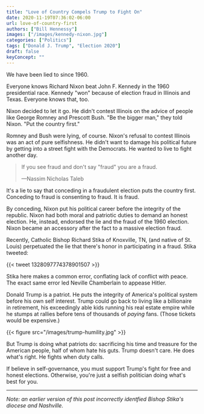 ```yaml
---
title: "Love of Country Compels Trump to Fight On"
date: 2020-11-19T07:36:02-06:00
url: love-of-country-first
authors: ["Bill Hennessy"]
images: ["/images/kennedy-nixon.jpg"]
categories: ["Politics"]
tags: ["Donald J. Trump", "Election 2020"]
draft: false
keyConcept: ""
---
```

We have been lied to since 1960. 

Everyone knows Richard Nixon beat John F. Kennedy in the 1960 presidential race. Kennedy "won" because of election fraud in Illinois and Texas. Everyone knows that, too. 

Nixon decided to let it go. He didn't contest Illinois on the advice of people like George Romney and Prescott Bush. "Be the bigger man," they told Nixon. "Put the country first."

Romney and Bush were lying, of course. Nixon's refusal to contest Illinois was an act of pure selfishness. He didn't want to damage his political future by getting into a street fight with the Democrats. He wanted to live to fight another day. 

> If you see fraud and don't say "fraud" you are a fraud.
> 
> —Nassim Nicholas Taleb

It's a lie to say that conceding in a fraudulent election puts the country first. Conceding to fraud is consenting to fraud. It is fraud. 

By conceding, Nixon put his political career before the integrity of the republic. Nixon had both moral and patriotic duties to demand an honest election. He, instead, endorsed the lie and the fraud of the 1960 election. Nixon became an accessory after the fact to a massive election fraud.  

Recently, Catholic Bishop Richard Stika of Knoxville, TN, (and native of St. Louis) perpetuated the lie that there's honor in participating in a fraud. Stika tweeted:

{{< tweet 1328097774378901507 >}}

Stika here makes a common error, conflating lack of conflict with peace. The exact same error led Neville Chamberlain to appease Hitler. 

Donald Trump is a patriot. He puts the integrity of America's political system before his own self interest. Trump could go back to living like a billionaire in retirement, his exceedingly able kids running his real estate empire while he stumps at rallies before tens of thousands of *paying* fans. (Those tickets would be expensive.) 

{{< figure src="/images/trump-humility.jpg" >}}

But Trump is doing what patriots do: sacrificing his time and treasure for the American people, half of whom hate his guts. Trump doesn't care. He does what's right. He fights when duty calls. 

If believe in self-governance, you must support Trump's fight for free and honest elections. Otherwise, you're just a selfish politician doing what's best for you. 

---
*Note: an earlier version of this post incorrectly identfied Bishop Stika's diocese and Nashville.*